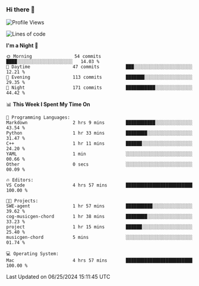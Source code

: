 ### Hi there 👋

<!--
**ALiersEL/ALiersEL** is a ✨ _special_ ✨ repository because its `README.md` (this file) appears on your GitHub profile.

Here are some ideas to get you started:

- 🔭 I’m currently working on ...
- 🌱 I’m currently learning ...
- 👯 I’m looking to collaborate on ...
- 🤔 I’m looking for help with ...
- 💬 Ask me about ...
- 📫 How to reach me: ...
- 😄 Pronouns: ...
- ⚡ Fun fact: ...
-->

<!--START_SECTION:waka-->
![Profile Views](http://img.shields.io/badge/Profile%20Views-0-blue)

![Lines of code](https://img.shields.io/badge/From%20Hello%20World%20I%27ve%20Written-9.8%20million%20lines%20of%20code-blue)

**I'm a Night 🦉** 

```text
🌞 Morning                54 commits          ████░░░░░░░░░░░░░░░░░░░░░   14.03 % 
🌆 Daytime                47 commits          ███░░░░░░░░░░░░░░░░░░░░░░   12.21 % 
🌃 Evening                113 commits         ███████░░░░░░░░░░░░░░░░░░   29.35 % 
🌙 Night                  171 commits         ███████████░░░░░░░░░░░░░░   44.42 % 
```


📊 **This Week I Spent My Time On** 

```text
💬 Programming Languages: 
Markdown                 2 hrs 9 mins        ███████████░░░░░░░░░░░░░░   43.54 % 
Python                   1 hr 33 mins        ████████░░░░░░░░░░░░░░░░░   31.47 % 
C++                      1 hr 11 mins        ██████░░░░░░░░░░░░░░░░░░░   24.20 % 
YAML                     1 min               ░░░░░░░░░░░░░░░░░░░░░░░░░   00.66 % 
Other                    0 secs              ░░░░░░░░░░░░░░░░░░░░░░░░░   00.09 % 

🔥 Editors: 
VS Code                  4 hrs 57 mins       █████████████████████████   100.00 % 

🐱‍💻 Projects: 
SWE-agent                1 hr 57 mins        ██████████░░░░░░░░░░░░░░░   39.62 % 
cog-musicgen-chord       1 hr 38 mins        ████████░░░░░░░░░░░░░░░░░   33.23 % 
project                  1 hr 15 mins        ██████░░░░░░░░░░░░░░░░░░░   25.40 % 
musicgen-chord           5 mins              ░░░░░░░░░░░░░░░░░░░░░░░░░   01.74 % 

💻 Operating System: 
Mac                      4 hrs 57 mins       █████████████████████████   100.00 % 
```


 Last Updated on 06/25/2024 15:11:45 UTC
<!--END_SECTION:waka-->
